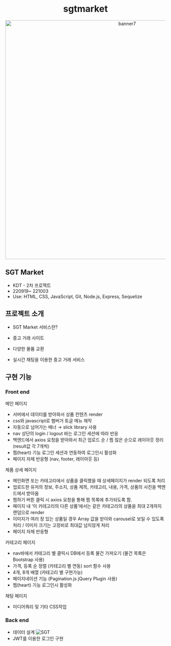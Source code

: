 <div align="center">
<h1>sgtmarket</h1>
<img width="750" alt="banner7" src="https://user-images.githubusercontent.com/48630055/196905445-6fad9662-acbe-44fd-ab7f-c92ac69630b4.png">
</div>

## SGT Market
- KDT - 2차 프로젝트
- 220919~ 221003
- Use: HTML, CSS, JavaScript, Git, Node.js, Express, Sequelize

## 프로젝트 소개
- SGT Market 서비스란?
- 중고 거래 사이트

- 다양한 물품 교환
- 실시간 채팅을 이용한 중고 거래 서비스

## 구현 기능
### Front end
메인 페이지
- 서버에서 데이터를 받아와서 상품 컨텐츠 render
- css와 javascript로 햄버거 토글 메뉴 제작
- 자동으로 넘어가는 배너 → slick library 사용
- nav 상단의 login / logout 바는 로그인 세션에 따라 반응
- 백엔드에서 axios 요청을 받아와서 최근 업로드 순 / 찜 많은 순으로 레이아웃 정리 (result값 각 7개씩)
- 찜(heart) 기능 로그인 세션과 연동하여 로그인시 활성화
- 페이지 자체 반응형 (nav, footer, 레이아웃 등) 

제품 상세 페이지
- 메인화면 또는 카테고리에서 상품을 클릭했을 때 상세페이지가 render 되도록 처리
- 업로드한 유저의 정보, 주소지, 상품 제목, 카테고리, 내용, 가격, 상품의 사진을 백엔드에서 받아옴
- 찜하기 버튼 클릭 시 axios 요청을 통해 찜 목록에 추가되도록 함.
- 페이지 내 ‘이 카테고리의 다른 상품’에서는 같은 카테고리의 상품을 최대 2개까지 랜덤으로 render
- 이미지가 여러 장 있는 상품일 경우 Array 값을 받아와 carousel로 보일 수 있도록 처리 / 이미지 크기는 고정비로 최대값 넘지않게 처리
- 페이지 자체 반응형

카테고리 페이지 
- nav바에서 카테고리 별 클릭시 DB에서 등록 물건 가져오기 (물건 목록은 Bootstrap 사용)
- 가격, 등록 순 정렬 (카테고리 별 연동) sort 함수 사용
- 4개, 8개 배열 (카테고리 별 구현가능)
- 페이지네이션 기능 (Pagination.js jQuery Plugin 사용)
- 찜(heart) 기능 로그인시 활성화

채팅 페이지
- 미디어쿼리 및 기타 CSS작업

### Back end
- 데이터 설계
![SGT](https://user-images.githubusercontent.com/48630055/196906650-17f52c48-e632-4875-8d4a-2a42c7b027d8.png)
- JWT를 이용한 로그인 구현
